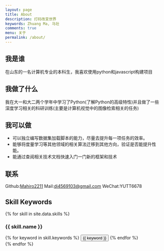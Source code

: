 ```yaml
---
layout: page
title: About
description: 打码改变世界
keywords: Zhuang Ma, 马壮
comments: true
menu: 关于
permalink: /about/
---
```


## 我是谁
在山东的一名计算机专业的本科生，我喜欢使用python和javascript构建项目
## 我做了什么
我在大一和大二两个学年中学习了Python(了解Python的高级特性)并且做了一些深度学习相关的科研训练(主要是计算机视觉中的图像检索相关的任务)
## 我可以做
* 可以独立编写数据集加载脚本的能力，尽量去提升每一项任务的效率。
* 能够将度量学习等其他领域的相关算法迁移到其他方向，验证是否能提升性能。
* 能通过查阅相关技术文档快速入门一门新的框架和技术

## 联系

Github:[Mahiro2211](https://github.com/Mahiro2211)
Mail:dj4569103@gmail.com
WeChat:YUTT6678

## Skill Keywords

{% for skill in site.data.skills %}
### {{ skill.name }}
<div class="btn-inline">
{% for keyword in skill.keywords %}
<button class="btn btn-outline" type="button">{{ keyword }}</button>
{% endfor %}
</div>
{% endfor %}
